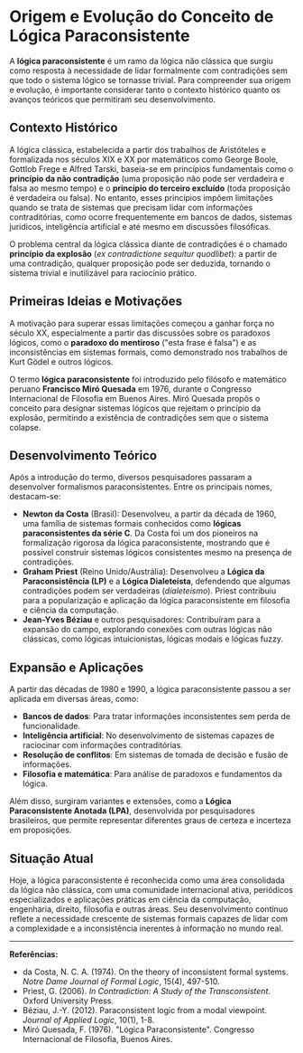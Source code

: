
# Origem e Evolução do Conceito de Lógica Paraconsistente

A **lógica paraconsistente** é um ramo da lógica não clássica que surgiu como resposta à necessidade de lidar formalmente com contradições sem que todo o sistema lógico se tornasse trivial. Para compreender sua origem e evolução, é importante considerar tanto o contexto histórico quanto os avanços teóricos que permitiram seu desenvolvimento.

## Contexto Histórico

A lógica clássica, estabelecida a partir dos trabalhos de Aristóteles e formalizada nos séculos XIX e XX por matemáticos como George Boole, Gottlob Frege e Alfred Tarski, baseia-se em princípios fundamentais como o **princípio da não contradição** (uma proposição não pode ser verdadeira e falsa ao mesmo tempo) e o **princípio do terceiro excluído** (toda proposição é verdadeira ou falsa). No entanto, esses princípios impõem limitações quando se trata de sistemas que precisam lidar com informações contraditórias, como ocorre frequentemente em bancos de dados, sistemas jurídicos, inteligência artificial e até mesmo em discussões filosóficas.

O problema central da lógica clássica diante de contradições é o chamado **princípio da explosão** (*ex contradictione sequitur quodlibet*): a partir de uma contradição, qualquer proposição pode ser deduzida, tornando o sistema trivial e inutilizável para raciocínio prático.

## Primeiras Ideias e Motivações

A motivação para superar essas limitações começou a ganhar força no século XX, especialmente a partir das discussões sobre os paradoxos lógicos, como o **paradoxo do mentiroso** ("esta frase é falsa") e as inconsistências em sistemas formais, como demonstrado nos trabalhos de Kurt Gödel e outros lógicos.

O termo **lógica paraconsistente** foi introduzido pelo filósofo e matemático peruano **Francisco Miró Quesada** em 1976, durante o Congresso Internacional de Filosofia em Buenos Aires. Miró Quesada propôs o conceito para designar sistemas lógicos que rejeitam o princípio da explosão, permitindo a existência de contradições sem que o sistema colapse.

## Desenvolvimento Teórico

Após a introdução do termo, diversos pesquisadores passaram a desenvolver formalismos paraconsistentes. Entre os principais nomes, destacam-se:

- **Newton da Costa** (Brasil): Desenvolveu, a partir da década de 1960, uma família de sistemas formais conhecidos como **lógicas paraconsistentes da série C**. Da Costa foi um dos pioneiros na formalização rigorosa da lógica paraconsistente, mostrando que é possível construir sistemas lógicos consistentes mesmo na presença de contradições.
- **Graham Priest** (Reino Unido/Austrália): Desenvolveu a **Lógica da Paraconsistência (LP)** e a **Lógica Dialeteísta**, defendendo que algumas contradições podem ser verdadeiras (*dialeteísmo*). Priest contribuiu para a popularização e aplicação da lógica paraconsistente em filosofia e ciência da computação.
- **Jean-Yves Béziau** e outros pesquisadores: Contribuíram para a expansão do campo, explorando conexões com outras lógicas não clássicas, como lógicas intuicionistas, lógicas modais e lógicas fuzzy.

## Expansão e Aplicações

A partir das décadas de 1980 e 1990, a lógica paraconsistente passou a ser aplicada em diversas áreas, como:

- **Bancos de dados**: Para tratar informações inconsistentes sem perda de funcionalidade.
- **Inteligência artificial**: No desenvolvimento de sistemas capazes de raciocinar com informações contraditórias.
- **Resolução de conflitos**: Em sistemas de tomada de decisão e fusão de informações.
- **Filosofia e matemática**: Para análise de paradoxos e fundamentos da lógica.

Além disso, surgiram variantes e extensões, como a **Lógica Paraconsistente Anotada (LPA)**, desenvolvida por pesquisadores brasileiros, que permite representar diferentes graus de certeza e incerteza em proposições.

## Situação Atual

Hoje, a lógica paraconsistente é reconhecida como uma área consolidada da lógica não clássica, com uma comunidade internacional ativa, periódicos especializados e aplicações práticas em ciência da computação, engenharia, direito, filosofia e outras áreas. Seu desenvolvimento contínuo reflete a necessidade crescente de sistemas formais capazes de lidar com a complexidade e a inconsistência inerentes à informação no mundo real.

___

**Referências:**

- da Costa, N. C. A. (1974). On the theory of inconsistent formal systems. *Notre Dame Journal of Formal Logic*, 15(4), 497-510.
- Priest, G. (2006). *In Contradiction: A Study of the Transconsistent*. Oxford University Press.
- Béziau, J.-Y. (2012). Paraconsistent logic from a modal viewpoint. *Journal of Applied Logic*, 10(1), 1-8.
- Miró Quesada, F. (1976). "Lógica Paraconsistente". Congresso Internacional de Filosofia, Buenos Aires.


